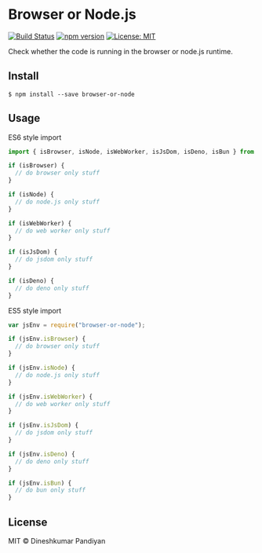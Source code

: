 # Browser or Node.js

[![Build Status](https://travis-ci.org/flexdinesh/browser-or-node.svg?branch=master)](https://travis-ci.org/flexdinesh/browser-or-node)
[![npm version](https://badge.fury.io/js/browser-or-node.svg)](https://www.npmjs.com/package/browser-or-node)
[![License: MIT](https://img.shields.io/badge/License-MIT-blue.svg)](https://opensource.org/licenses/MIT)

Check whether the code is running in the browser or node.js runtime.

## Install

```
$ npm install --save browser-or-node
```

## Usage

ES6 style import

```js
import { isBrowser, isNode, isWebWorker, isJsDom, isDeno, isBun } from "browser-or-node";

if (isBrowser) {
  // do browser only stuff
}

if (isNode) {
  // do node.js only stuff
}

if (isWebWorker) {
  // do web worker only stuff
}

if (isJsDom) {
  // do jsdom only stuff
}

if (isDeno) {
  // do deno only stuff
}
```

ES5 style import

```js
var jsEnv = require("browser-or-node");

if (jsEnv.isBrowser) {
  // do browser only stuff
}

if (jsEnv.isNode) {
  // do node.js only stuff
}

if (jsEnv.isWebWorker) {
  // do web worker only stuff
}

if (jsEnv.isJsDom) {
  // do jsdom only stuff
}

if (jsEnv.isDeno) {
  // do deno only stuff
}

if (jsEnv.isBun) {
  // do bun only stuff
}
```

## License

MIT © Dineshkumar Pandiyan
